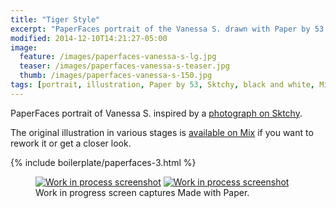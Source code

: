 ```yaml
---
title: "Tiger Style"
excerpt: "PaperFaces portrait of the Vanessa S. drawn with Paper by 53 on an iPad."
modified: 2014-12-10T14:21:27-05:00
image: 
  feature: /images/paperfaces-vanessa-s-lg.jpg
  teaser: /images/paperfaces-vanessa-s-teaser.jpg
  thumb: /images/paperfaces-vanessa-s-150.jpg
tags: [portrait, illustration, Paper by 53, Sktchy, black and white, Mix]
---
```


PaperFaces portrait of Vanessa S. inspired by a [photograph on Sktchy](http://sktchy.com/NjZR3H).

The original illustration in various stages is [available on Mix](https://mix.fiftythree.com/11098-Michael-Rose/1265535) if you want to rework it or get a closer look.

{% include boilerplate/paperfaces-3.html %}

<figure class="half">
  <a href="{{ site.url }}/images/paperfaces-vanessa-s-process-1-lg.jpg"><img src="{{ site.url }}/images/paperfaces-vanessa-s-process-1-600.jpg" alt="Work in process screenshot"></a>
  <a href="{{ site.url }}/images/paperfaces-vanessa-s-process-2-lg.jpg"><img src="{{ site.url }}/images/paperfaces-vanessa-s-process-2-600.jpg" alt="Work in process screenshot"></a>
  <figcaption>Work in progress screen captures Made with Paper.</figcaption>
</figure>
